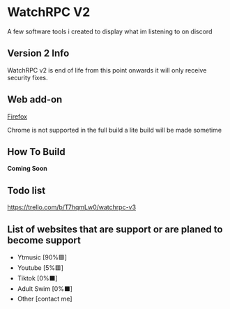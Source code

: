 # WatchRPC V2
A few software tools i created to display what im listening to on discord
## Version 2 Info
WatchRPC v2 is end of life from this point onwards it will only receive security fixes.

## Web add-on
[Firefox](https://addons.mozilla.org/en-US/firefox/addon/watchrpc/)

Chrome is not supported in the full build a lite build will be made sometime

## How To Build
**Coming Soon**

## Todo list
https://trello.com/b/T7hqmLw0/watchrpc-v3


## List of websites that are support or are planed to become support 
- Ytmusic           [90%:green_square:]
- Youtube           [5%:red_square:]
- Tiktok             [0%:black_large_square:]
- Adult Swim     [0%:black_large_square:]
- Other               [contact me]
